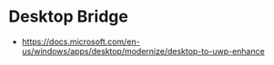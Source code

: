 # Desktop Bridge

- https://docs.microsoft.com/en-us/windows/apps/desktop/modernize/desktop-to-uwp-enhance
